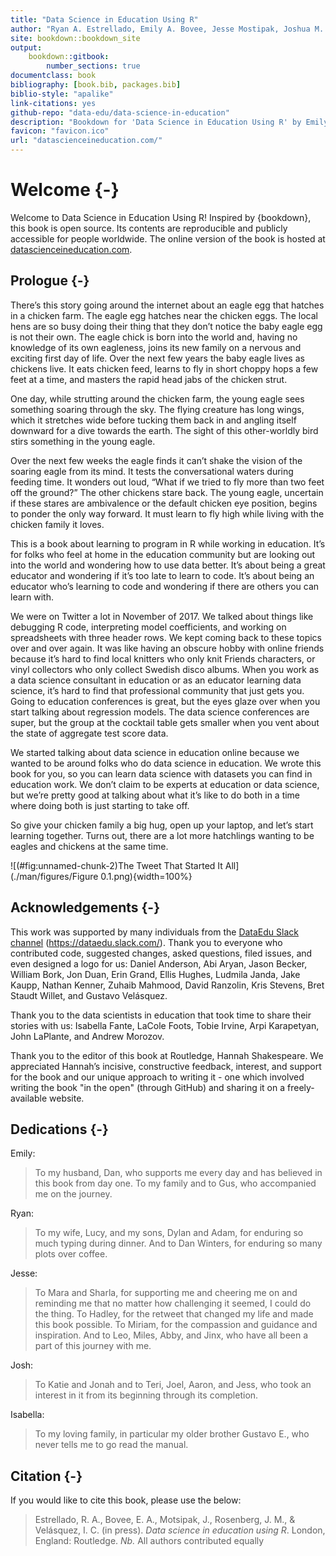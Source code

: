 ```yaml
--- 
title: "Data Science in Education Using R"
author: "Ryan A. Estrellado, Emily A. Bovee, Jesse Mostipak, Joshua M. Rosenberg, and Isabella C. Velásquez"
site: bookdown::bookdown_site
output:
    bookdown::gitbook:
        number_sections: true
documentclass: book
bibliography: [book.bib, packages.bib]
biblio-style: "apalike"
link-citations: yes
github-repo: "data-edu/data-science-in-education"
description: "Bookdown for 'Data Science in Education Using R' by Emily A. Bovee, Ryan A. Estrellado, Jesse Mostipak, Joshua M. Rosenberg, and Isabella C. Velásquez to be published by Routledge in 2020"
favicon: "favicon.ico"
url: "datascienceineducation.com/"
---
```




# Welcome {-}

Welcome to Data Science in Education Using R! Inspired by {bookdown}, this book is open source. Its contents are reproducible and publicly accessible for people worldwide. The online version of the book is hosted at [datascienceineducation.com](https://datascienceineducation.com/).

## Prologue {-}

There’s this story going around the internet about an eagle egg that hatches in a chicken farm. The eagle egg hatches near the chicken eggs. The local hens are so busy doing their thing that they don’t notice the baby eagle egg is not their own. The eagle chick is born into the world and, having no knowledge of its own eagleness, joins its new family on a nervous and exciting first day of life. Over the next few years the baby eagle lives as chickens live. It eats chicken feed, learns to fly in short choppy hops a few feet at a time, and masters the rapid head jabs of the chicken strut. 

One day, while strutting around the chicken farm, the young eagle sees something soaring through the sky. The flying creature has long wings, which it stretches wide before tucking them back in and angling itself downward for a dive towards the earth. The sight of this other-worldly bird stirs something in the young eagle. 

Over the next few weeks the eagle finds it can’t shake the vision of the soaring eagle from its mind. It tests the conversational waters during feeding time. It wonders out loud, “What if we tried to fly more than two feet off the ground?” The other chickens stare back. The young eagle, uncertain if these stares are ambivalence or the default chicken eye position, begins to ponder the only way forward. It must learn to fly high while living with the chicken family it loves.

This is a book about learning to program in R while working in education. It’s for folks who feel at home in the education community but are looking out into the world and wondering how to use data better. It’s about being a great educator and wondering if it’s too late to learn to code. It’s about being an educator who’s learning to code and wondering if there are others you can learn with. 

We were on Twitter a lot in November of 2017. We talked about things like debugging R code, interpreting model coefficients, and working on spreadsheets with three header rows. We kept coming back to these topics over and over again. It was like having an obscure hobby with online friends because it’s hard to find local knitters who only knit Friends characters, or vinyl collectors who only collect Swedish disco albums. When you work as a data science consultant in education or as an educator learning data science, it’s hard to find that professional community that just gets you. Going to education conferences is great, but the eyes glaze over when you start talking about regression models. The data science conferences are super, but the group at the cocktail table gets smaller when you vent about the state of aggregate test score data. 

We started talking about data science in education online because we wanted to be around folks who do data science in education. We wrote this book for you, so you can learn data science with datasets you can find in education work. We don’t claim to be experts at education or data science, but we’re pretty good at talking about what it’s like to do both in a time where doing both is just starting to take off. 

So give your chicken family a big hug, open up your laptop, and let’s start learning together. Turns out, there are a lot more hatchlings wanting to be eagles and chickens at the same time.

![(\#fig:unnamed-chunk-2)The Tweet That Started It All](./man/figures/Figure 0.1.png){width=100%}

## Acknowledgements {-}

This work was supported by many individuals from the [DataEdu Slack channel](https://dataedu.slack.com/) (https://dataedu.slack.com/). Thank you to everyone who contributed code, suggested changes, asked questions, filed issues, and even designed a logo for us: Daniel Anderson, Abi Aryan, Jason Becker, William Bork, Jon Duan, Erin Grand, Ellis Hughes, Ludmila Janda, Jake Kaupp, Nathan Kenner, Zuhaib Mahmood, David Ranzolin, Kris Stevens, Bret Staudt Willet, and Gustavo Velásquez.

Thank you to the data scientists in education that took time to share their stories with us: Isabella Fante, LaCole Foots, Tobie Irvine, Arpi Karapetyan, John LaPlante, and Andrew Morozov. 

Thank you to the editor of this book at Routledge, Hannah Shakespeare. We appreciated Hannah’s incisive, constructive feedback, interest, and support for the book and our unique approach to writing it - one which involved writing the book "in the open" (through GitHub) and sharing it on a freely-available website.

## Dedications {-}

Emily:

> To my husband, Dan, who supports me every day and has believed in this book from day one. To my family and to Gus, who accompanied me on the journey.

Ryan:

> To my wife, Lucy, and my sons, Dylan and Adam, for enduring so much typing during dinner. And to Dan Winters, for enduring so many plots over coffee.

Jesse:

> To Mara and Sharla, for supporting me and cheering me on and reminding me that no matter how challenging it seemed, I could do the thing. To Hadley, for the retweet that changed my life and made this book possible. To Miriam, for the compassion and guidance and inspiration. And to Leo, Miles, Abby, and Jinx, who have all been a part of this journey with me.

Josh: 

> To Katie and Jonah and to Teri, Joel, Aaron, and Jess, who took an interest in it from its beginning through its completion. 

Isabella:

> To my loving family, in particular my older brother Gustavo E., who never tells me to go read the manual.

## Citation {-}

If you would like to cite this book, please use the below:

> Estrellado, R. A., Bovee, E. A., Motsipak, J., Rosenberg, J. M., & Velásquez, I. C. (in press). *Data science in education using R*. London, England: Routledge. *Nb.* All authors contributed equally
